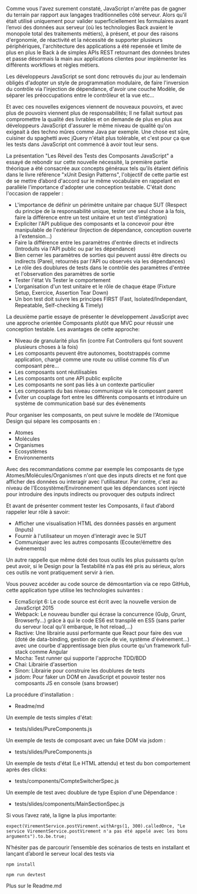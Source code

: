 Comme vous l'avez surement constaté, JavaScript n'arrête pas de gagner du terrain par rapport aux langages traditionnelles côté serveur. Alors qu’il était utilisé uniquement pour valider superficiellement les formulaires avant l’envoi des données aux serveur (où les technologies Back avaient le monopole total des traitements métiers), à présent, et pour des raisons d'ergonomie, de réactivité et la nécessité de supporter plusieurs périphériques, l'architecture des applications a été repensée et limite de plus en plus le Back à de simples APIs REST retournant des données brutes et passe désormais la main aux applications clientes pour implémenter les différents workflows et règles métiers.

Les développeurs JavaScript se sont donc retrouvés du jour au lendemain obligés d'adopter un style de programmation modulaire, de faire l'inversion du contrôle via l'injection de dépendance, d'avoir une couche Modèle, de séparer les préoccupations entre le contrôleur et la vue etc...

Et avec ces nouvelles exigences viennent de nouveaux pouvoirs, et avec plus de pouvoirs viennent plus de responsabilités; Il ne fallait surtout pas compromettre la qualité des livrables et on demande de plus en plus aux développeurs JavaScript d'assurer le même niveau de qualité qu'on exigeait à des techno mûres comme Java par exemple. Une chose est sûre, cuisiner du spaghetti avec jQuery n'était plus tolérable, et c'est pour ça que les tests dans JavaScript ont commencé à avoir tout leur sens.

La présentation "Les Réveil des Tests des Composants JavaScript" a essayé de rebondir sur cette nouvelle nécessité, la première partie théorique a été consacrée aux concepts généraux tels qu’ils étaient définis dans le livre référence "xUnit Design Patterns", l'objectif de cette partie est de se mettre d’abord d'accord sur le même vocabulaire en rappelant en parallèle l'importance d'adopter une conception testable. C'était donc l'occasion de rappeler :

- L'importance de définir un périmètre unitaire par chaque SUT (Respect du principe de la responsabilité unique, tester une seul chose à la fois, faire la différence entre un test unitaire et un test d'intégration)
- Expliciter l'API publique des composants et la concevoir pour être manipulable de l'extérieur (Injection de dépendance, conception ouverte à l'extension...)
- Faire la différence entre les paramètres d'entrée directs et indirects (Introduits via l'API public ou par les dépendance)
- Bien cerner les paramètres de sorties qui peuvent aussi être directs ou indirects (Pareil, retournés par l'API ou observés via les dépendances)
- Le rôle des doublures de tests dans le contrôle des paramètres d'entrée et l'observation des paramètres de sortie
- Tester l'état Vs Tester le comportement
- L'organisation d'un test unitaire et le rôle de chaque étape (Fixture Setup, Exercice, Assertion Tear Down)
- Un bon test doit suivre les principes FIRST (Fast, Isolated/Independant, Repeatable, Self-checking & Timely)

La deuxième partie essaye de présenter le développement JavaScript avec une approche orientée Composants plutôt que MVC pour réussir une conception testable. Les avantages de cette approche:

- Niveau de granularité plus fin (contre Fat Controllers qui font souvent plusieurs choses à la fois)
- Les composants peuvent être autonomes, bootstrappés comme application, chargé comme une route ou utilisé comme fils d'un composant père…
- Les composants sont réutilisables
- Les composants ont une API public explicite
- Les composants ne sont pas liés à un contexte particulier
- Les composants du bas niveau communique via le composant parent
- Éviter un couplage fort entre les différents composants et introduire un système de communication basé sur des évènements

Pour organiser les composants, on peut suivre le modèle de l'Atomique Design qui sépare les composants en :

- Atomes
- Molécules
- Organismes
- Ecosystèmes
- Environnements

Avec des recommandations comme par exemple les composants de type Atomes/Molécules/Organismes n'ont que des inputs directs et ne font que afficher des données ou interagir avec l'utilisateur. Par contre, c'est au niveau de l'Ecosystème/Environnement que les dépendances sont injecté pour introduire des inputs indirects ou provoquer des outputs indirect

Et avant de présenter comment tester les Composants, il faut d’abord rappeler leur rôle à savoir:

- Afficher une visualisation HTML des données passés en argument (Inputs)
- Fournir à l'utilisateur un moyen d'interagir avec le SUT
- Communiquer avec les autres composants (Ecouter/émettre des évènements)

Un autre rappelle que même doté des tous outils les plus puissants qu’on peut avoir, si le Design pour la Testabilité n’a pas été pris au sérieux, alors ces outils ne vont pratiquement servir à rien.

Vous pouvez accéder au code source de démosntartion via ce repo GitHub, cette application type utilise les technologies suivantes :

- EcmaScript 6: Le code source est écrit avec la nouvelle version de JavaScript 2015
- Webpack: Le nouveau bundler qui écrase la concurrence (Gulp, Grunt, Browserfy...) grâce à qui le code ES6 est transpilé en ES5 (sans parler du serveur local qu’il embarque, le hot reload,...)
- Ractive: Une librairie aussi performante que React pour faire des vue (doté de data-binding, gestion de cycle de vie, système d'évènement...) avec une courbe d'apprentissage bien plus courte qu'un framework full-stack comme Angular
- Mocha: Test runner qui supporte l'approche TDD/BDD
- Chai: Librairie d'assertion
- Sinon: Librairie pour construire les doublures de tests
- jsdom: Pour faker un DOM en JavaScript et pouvoir tester nos composants JS en console (sans browser)

La procédure d'installation :
- Readme/md

Un exemple de tests simples d'état:
- tests/slides/PureComponents.js

Un exemple de tests de composant avec un fake DOM via jsdom :
- tests/slides/PureComponents.js

Un exemple de tests d'état (Le HTML attendu) et test du bon comportement après des clicks:
- tests/components/CompteSwitcherSpec.js

Un exemple de test avec doublure de type Espion d'une Dépendance :
- tests/slides/components/MainSectionSpec.js

Si vous l’avez raté, la ligne la plus importante:

`expect(VirementService.postVirement.withArgs(1, 300).calledOnce, "Le service VirementService.postVirement n'a pas été appelé avec les bons arguments").to.be.true;`

N’hésiter pas de parcourir l’ensemble des scénarios de tests en installant et lançant d’abord le serveur local des tests via

`npm install`

`npm run devtest`

Plus sur le Readme.md